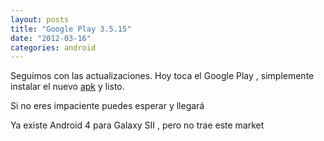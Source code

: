 ```yaml
---
layout: posts
title: "Google Play 3.5.15"
date: "2012-03-16"
categories: android
---
```


Seguimos con las actualizaciones. Hoy toca el Google Play , simplemente instalar el nuevo [apk](https://sites.google.com/site/sicotico/com.android.vending-3.5.15-e.apk?attredirects=0&d=1 "Google Play 3.5.15") y listo.

Si no eres impaciente puedes esperar y llegará

Ya existe Android 4 para Galaxy SII , pero no trae este market
